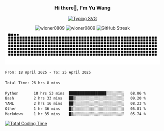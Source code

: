 <h3 align="center">Hi there👋, I'm Yu Wang</h1>

<p align="center"><a href="https://git.io/typing-svg"><img src="https://readme-typing-svg.demolab.com?font=Alex+Brush&size=18&pause=1000&color=716A50&background=6F66FF00&center=true&vCenter=true&width=435&lines=To+love+oneself+is+the+beginning+of+a+lifelong+romance.+%E2%80%94+Oscar+Wilde" alt="Typing SVG" /></a></p>


<p align="center">
 <img src="https://github-readme-stats.vercel.app/api/top-langs?username=wloner0809&show_icons=true&locale=en&layout=compact" alt="wloner0809" height=120 />
 <img src="https://github-readme-stats.vercel.app/api?username=wloner0809&show_icons=true&locale=en" alt="wloner0809" height=120 />
 <img src="https://github-readme-streak-stats.herokuapp.com?user=wloner0809&theme=microsoft" alt="GitHub Streak" height=120 />
 <img src="https://github.com/Wloner0809/Wloner0809/blob/output/github-contribution-grid-snake.svg">
</p>
 
<!--START_SECTION:waka-->

```txt
From: 18 April 2025 - To: 25 April 2025

Total Time: 26 hrs 8 mins

Python       18 hrs 53 mins  █████████████████░░░░░░░░   68.06 %
Bash         2 hrs 33 mins   ██▒░░░░░░░░░░░░░░░░░░░░░░   09.20 %
YAML         2 hrs 16 mins   ██░░░░░░░░░░░░░░░░░░░░░░░   08.23 %
Other        1 hr 36 mins    █▒░░░░░░░░░░░░░░░░░░░░░░░   05.81 %
Markdown     1 hr 35 mins    █▒░░░░░░░░░░░░░░░░░░░░░░░   05.74 %
```

<!--END_SECTION:waka-->

[![Total Coding Time](https://wakatime.com/badge/user/3b010e91-e8bb-445f-9eac-c8ab5bc30cb6.svg)](https://wakatime.com/@3b010e91-e8bb-445f-9eac-c8ab5bc30cb6)
